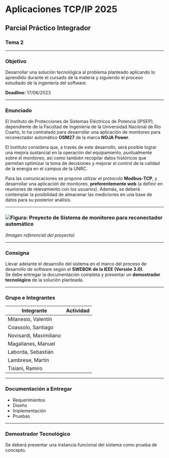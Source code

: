 
# Aplicaciones TCP/IP 2025  
## Parcial Práctico Integrador  

### Tema 2

---

### Objetivo  
Desarrollar una solución tecnológica al problema planteado aplicando lo aprendido durante el cursado de la materia y siguiendo el proceso estudiado de la ingeniería del software.  

**Deadline:** 17/06/2023  

---

### Enunciado  

El Instituto de Protecciones de Sistemas Eléctricos de Potencia (IPSEP), dependiente de la Facultad de Ingeniería de la Universidad Nacional de Río Cuarto, lo ha contratado para desarrollar una aplicación de monitoreo para reconectador automático **OSM27** de la marca **NOJA Power**.  

El Instituto considera que, a través de este desarrollo, será posible lograr una mejora sustancial en la operación del equipamiento, puntualmente sobre el monitoreo, así como también recopilar datos históricos que permitan optimizar la toma de decisiones y mejorar el control de la calidad de la energía en el campus de la UNRC.  

Para las comunicaciones se propone utilizar el protocolo **Modbus-TCP**, y desarrollar una aplicación de monitoreo, **preferentemente web** (a definir en reuniones de relevamiento con los usuarios). Además, se deberá contemplar la posibilidad de almacenar las mediciones en una base de datos para su posterior análisis.  

---

### ![Figura: Proyecto de Sistema de monitoreo para reconectador automático](#)  
_(Imagen referencial del proyecto)_

---

### Consigna  
Llevar adelante el desarrollo del sistema en el marco del proceso de desarrollo de software según el **SWEBOK de la IEEE (Versión 3.0)**.  
Se debe entregar la documentación completa y presentar un **demostrador tecnológico** de la solución planteada.  

---

### Grupo e Integrantes

| Integrante             | Actividad         |
|------------------------|-------------------|
| Milanesio, Valentín    |                   |
| Coassolo, Santiago     |                   |
| Novisardi, Maximiliano |                   |
| Magallanes, Manuel     |                   |
| Laborda, Sebastián     |                   |
| Lambrese, Martín       |                   |
| Tisiani, Ramiro        |                   |

---

### Documentación a Entregar

- Requerimientos  
- Diseño  
- Implementación  
- Pruebas  

---

### Demostrador Tecnológico
Se deberá presentar una instancia funcional del sistema como prueba de concepto.
